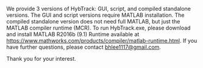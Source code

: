 We provide 3 versions of HybTrack: GUI, script, and compiled standalone versions. The GUI and script versions require MATLAB installation. The compiled standalone version does not need full MATLAB, but just the MATLAB compiler runtime (MCR). To run HybTrack.exe, please download and install MATLAB R2016b (9.1) Runtime available at https://www.mathworks.com/products/compiler/matlab-runtime.html.
If you have further questions, please contact bhlee1117@gmail.com.

Thank you for your interest.
